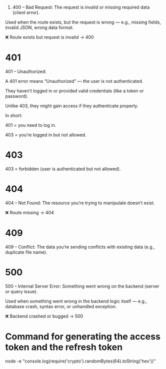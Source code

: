 1. 400 – Bad Request: The request is invalid or missing required data (client error).

Used when the route exists, but the request is wrong — e.g., missing fields, invalid JSON, wrong data format.

❌ Route exists but request is invalid → 400

# 401
401 – Unauthorized: 

A 401 error means “Unauthorized” — the user is not authenticated.

They haven’t logged in or provided valid credentials (like a token or password).

Unlike 403, they might gain access if they authenticate properly.

In short:

401 = you need to log in.

403 = you’re logged in but not allowed.

# 403
403 = forbidden (user is authenticated but not allowed).

# 404
404 – Not Found: The resource you’re trying to manipulate doesn’t exist.

❌ Route missing → 404

# 409
409 – Conflict: The data you’re sending conflicts with existing data (e.g., duplicate file name).

# 500
500 – Internal Server Error: Something went wrong on the backend (server or query issue).

Used when something went wrong in the backend logic itself — e.g., database crash, syntax error, or unhandled exception.

❌ Backend crashed or bugged → 500


# Command for generating the access token and the refresh token

node -e "console.log(require('crypto').randomBytes(64).toString('hex'))"
